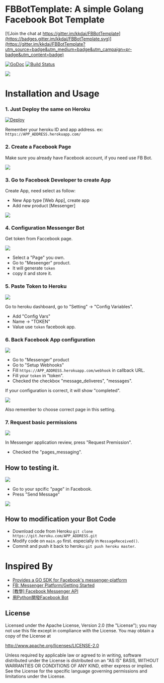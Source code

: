 FBBotTemplate: A simple Golang Facebook Bot Template 
==============

[![Join the chat at https://gitter.im/kkdai/FBBotTemplate](https://badges.gitter.im/kkdai/FBBotTemplate.svg)](https://gitter.im/kkdai/FBBotTemplate?utm_source=badge&utm_medium=badge&utm_campaign=pr-badge&utm_content=badge)

 [![GoDoc](https://godoc.org/github.com/kkdai/FBBotTemplate.svg?status.svg)](https://godoc.org/github.com/kkdai/FBBotTemplate.svg)  [![Build Status](https://travis-ci.org/kkdai/FBBotTemplate.svg?branch=master)](https://travis-ci.org/kkdai/FBBotTemplate.svg)
 
 [![](https://goreportcard.com/badge/github.com/kkdai/FBBotTemplate)](https://goreportcard.com/badge/github.com/kkdai/FBBotTemplate)



Installation and Usage
=============


### 1. Just Deploy the same on Heroku

[![Deploy](https://www.herokucdn.com/deploy/button.svg)](https://heroku.com/deploy)

Remember your heroku ID and app address. ex: `https://APP_ADDRESS.herokuapp.com/`

### 2. Create a Facebook Page

Make sure you already have Facebook account, if you need use FB Bot.


![](images/Bot1.png)

### 3. Go to Facebook Developer to create App

Create App, need select as follow:

- New App type [Web App], create app
- Add new product [Messenger]

![](images/Bot2.png)


### 4. Configuration Messenger Bot

Get token from Faccebook page.

![](images/Bot4.png)

- Select a "Page" you own.
- Go to "Meseenger" product.
- It will generate `token`
- copy it and store it.

### 5. Paste Token to Heroku

![](images/Bot5.png)

Go to heroku dashboard, go to "Setting" -> "Config Variables".

- Add "Config Vars"
- Name -> "TOKEN"
- Value use  `token` facebook app.

### 6. Back Facebook App configuration

![](images/Bot6.png)

- Go to "Messenger" product
- Go to "Setup Webhooks"
- Fill `https://APP_ADDRESS.herokuapp.com/webhook` in callback URL.
- Fill your `token` in "token".
- Checked the checkbox "message_deliveres", "messages".

If your configuration is correct, it will show "completed".

![](images/Bot7.png)

Also remember to choose correct page in this setting.


### 7. Request basic permissions

![](images/Bot8.png)
 
In Messenger application review, press "Request Premission".
 
- Checked the "pages_messaging".



## How to testing it.

![](images/Bot9.png)

- Go to your spcific "page" in Facebook.
- Press "Send Message"

![](images/Bot10.png)


## How to modification your Bot Code

- Download code from Heroku `git clone https://git.heroku.com/APP_ADDRESS.git`
- Modify code on `main.go` first. especially in `MessageReceived()`.
- Commit and push it back to heroku `git push heroku master`.


Inspired By
=============

- [Provides a GO SDK for Facebook's messenger-platform](https://github.com/maciekmm/messenger-platform-go-sdk)
- [FB: Messenger Platform/Getting Started](https://developers.facebook.com/docs/messenger-platform/quickstart/)
- [[教學] Facebook Messenger API](http://huli.logdown.com/posts/709641-teaching-facebook-messenger-api)
- [用Python開發Facebook Bot](https://medium.com/dualcores-studio/%E7%94%A8python%E9%96%8B%E7%99%BCfacebook-bot-26594f13f9f7#.bunklnnue)



License
---------------

Licensed under the Apache License, Version 2.0 (the "License");
you may not use this file except in compliance with the License.
You may obtain a copy of the License at

http://www.apache.org/licenses/LICENSE-2.0

Unless required by applicable law or agreed to in writing, software
distributed under the License is distributed on an "AS IS" BASIS,
WITHOUT WARRANTIES OR CONDITIONS OF ANY KIND, either express or implied.
See the License for the specific language governing permissions and
limitations under the License.

